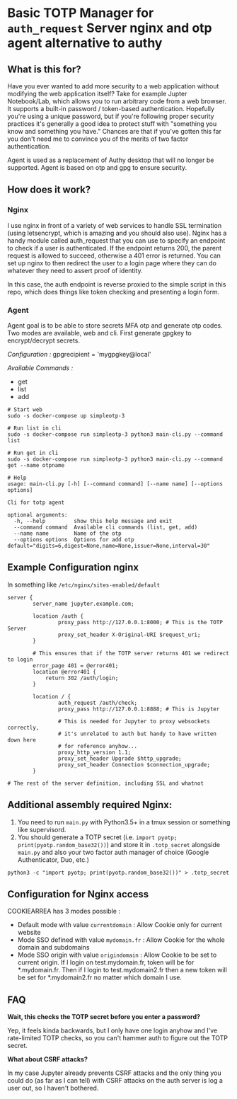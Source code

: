 # Basic TOTP Manager for `auth_request` Server nginx and otp agent alternative to authy

## What is this for?

Have you ever wanted to add more security to a web application without modifying the web application itself? Take for example Jupter Notebook/Lab, which allows you to run arbitrary code from a web browser. It supports a built-in password / token-based authentication. Hopefully you're using a unique password, but if you're following proper security practices it's generally a good idea to protect stuff with "something you know and something you have." Chances are that if you've gotten this far you don't need me to convince you of the merits of two factor authentication.

Agent is used as a replacement of Authy desktop that will no longer be supported. Agent is based on otp and gpg to ensure security.  

## How does it work?

### Nginx
I use nginx in front of a variety of web services to handle SSL termination (using letsencrypt, which is amazing and you should also use). Nginx has a handy module called auth_request that you can use to specify an endpoint to check if a user is authenticated. If the endpoint returns 200, the parent request is allowed to succeed, otherwise a 401 error is returned. You can set up nginx to then redirect the user to a login page where they can do whatever they need to assert proof of identity.

In this case, the auth endpoint is reverse proxied to the simple script in this repo, which does things like token checking and presenting a login form.

### Agent

Agent goal is to be able to store secrets MFA otp and generate otp codes. Two modes are available, web and cli. First generate gpgkey to encrypt/decrypt secrets. 

_Configuration :_
gpgrecipient = 'mygpgkey@local'

_Available Commands :_ 
 - get 
 - list
 - add 

```
# Start web 
sudo -s docker-compose up simpleotp-3

# Run list in cli
sudo -s docker-compose run simpleotp-3 python3 main-cli.py --command list 

# Run get in cli 
sudo -s docker-compose run simpleotp-3 python3 main-cli.py --command get --name otpname

# Help
usage: main-cli.py [-h] [--command command] [--name name] [--options options]

Cli for totp agent

optional arguments:
  -h, --help         show this help message and exit
  --command command  Available cli commands (list, get, add)
  --name name        Name of the otp
  --options options  Options for add otp default="digits=6,digest=None,name=None,issuer=None,interval=30"
```

## Example Configuration nginx

In something like `/etc/nginx/sites-enabled/default`

```
server {
        server_name jupyter.example.com;

        location /auth {
                proxy_pass http://127.0.0.1:8000; # This is the TOTP Server
                proxy_set_header X-Original-URI $request_uri;
        }

        # This ensures that if the TOTP server returns 401 we redirect to login
        error_page 401 = @error401;
        location @error401 {
            return 302 /auth/login;
        }

        location / {
                auth_request /auth/check;
                proxy_pass http://127.0.0.1:8888; # This is Jupyter

                # This is needed for Jupyter to proxy websockets correctly, 
                # it's unrelated to auth but handy to have written down here 
                # for reference anyhow...
                proxy_http_version 1.1;
                proxy_set_header Upgrade $http_upgrade;
                proxy_set_header Connection $connection_upgrade;
        }

# The rest of the server definition, including SSL and whatnot
```

## Additional assembly required Nginx:

1. You need to run `main.py` with Python3.5+ in a tmux session or something like supervisord.
2. You should generate a TOTP secret (i.e. `import pyotp; print(pyotp.random_base32())`) and store it in `.totp_secret` alongside `main.py` and also your two factor auth manager of choice (Google Authenticator, Duo, etc.)
```
python3 -c "import pyotp; print(pyotp.random_base32())" > .totp_secret
```
## Configuration for Nginx access

COOKIEARREA has 3 modes possible : 

 * Default mode with value `currentdomain` : Allow Cookie only for current website
 * Mode SSO defined with value `mydomain.fr` : Allow Cookie for the whole domain and subdomains
 * Mode SSO origin with value `origindomain` : Allow Cookie to be set to current origin. If I login on test.mydomain.fr, token will be for *.mydomain.fr. Then if I login to test.mydomain2.fr then a new token will be set for *.mydomain2.fr no matter which domain I use.

## FAQ

**Wait, this checks the TOTP secret before you enter a password?**

Yep, it feels kinda backwards, but I only have one login anyhow and I've rate-limited TOTP checks, so you can't hammer auth to figure out the TOTP secret.

**What about CSRF attacks?**

In my case Jupyter already prevents CSRF attacks and the only thing you could do (as far as I can tell) with CSRF attacks on the auth server is log a user out, so I haven't bothered.

